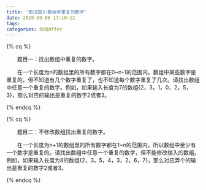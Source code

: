 ```yaml
---
title: '面试题3:数组中重复的数字'
date: 2019-09-06 17:10:12
tags:
categories: 剑指Offer
---
```


{% cq %}

&emsp;&emsp;题目一：找出数组中重复的数字。

&emsp;&emsp;在一个长度为n的数组里的所有数字都在0~n-1的范围内。数组中某些数字是重复的，但不知道有几个数字重复了，也不知道每个数字重复了几次。请找出数组中任意一个重复的数字。例如，如果输入长度为7的数组{2，3，1，0，2，5，3}，那么对应的输出是重复的数字2或者3。

{% endcq %}

<!-- more-->

{% cq %}

&emsp;&emsp;题目二：不修改数组找出重复的数字。

&emsp;&emsp;在一个长度为n+1的数组里的所有数字都在1~n的范围内，所以数组中至少有一个数字是重复的。请找出数组中任意一个重复的数字，但不能修改输入的数组。例如，如果输入长度为8的数组{2，3，5，4，3，2，6，7}，那么对应弄个的输出是重复的数字2或者3。

{% endcq %}